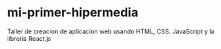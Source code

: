 # mi-primer-hipermedia
Taller de creacion de aplicacion web usando HTML, CSS. JavaScript y la librería React.js
